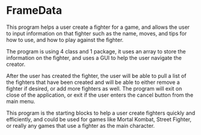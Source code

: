 # FrameData
This program helps a user create a fighter for a game, and allows the user to input information on that fighter such as the name, moves, and tips for how to use, and how to play against the fighter.

The program is using 4 class and 1 package, it uses an array to store the information on the fighter, and uses a GUI to help the user navigate the creator.

After the user has created the fighter, the user will be able to pull a list of the fighters that have been created and will be able to either remove a fighter if desired, or add more fighters as well. The program will exit on close of the application, or exit if the user enters the cancel button from the main menu.

This program is the starting blocks to help a user create fighters quickly and efficiently, and could be used for games like Mortal Kombat, Street Fighter, or really any games that use a fighter as the main character.  
